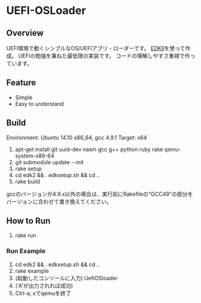 UEFI-OSLoader
=============

## Overview
UEFI環境で動くシンプルなOS/UEFIアプリ・ローダーです。
[EDKII](https://github.com/tianocore/edk2)を使って作成。
UEFIの勉強を兼ねた最低限の実装です。
コードの理解しやすさ重視で作っています。

## Feature
* Simple
* Easy to understand

## Build
Environment: Ubuntu 14.10 x86_64, gcc 4.9.1
Target: x64

1. apt-get install git uuid-dev nasm gcc g++ python ruby rake qemu-system-x86-64
1. git submodule update --init
1. rake setup
1. cd edk2 && . edksetup.sh && cd ..
1. rake build

gccのバージョンが4.9.x以外の場合は、実行前にRakefileの"GCC49"の部分をバージョンに合わせて書き換えてください。

## How to Run
1. rake run

### Run Example
1. cd edk2 && . edksetup.sh && cd ..
1. rake example
1. (起動したコンソールに入力) UefiOSloader
1. ('A'が出力されれば成功)
1. Ctrl-a, xでqemuを終了

